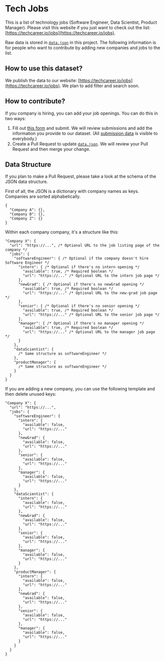 # Tech Jobs

This is a list of technology jobs (Software Engineer, Data Scientist, Product Manager). Please visit this website if you just want to check out the list: [https://techcareer.io/jobs](https://techcareer.io/jobs).

Raw data is stored in [`data.json`](https://github.com/techcareerio/tech-jobs/blob/main/data.json) in this project. The following information is for people who want to contribute by adding new companies and jobs to the list.

## How to use this dataset?

We publish the data to our website: [https://techcareer.io/jobs](https://techcareer.io/jobs). We plan to add filter and search soon.

## How to contribute?

If you company is hiring, you can add your job openings. You can do this in two ways:

1. Fill out [this form](https://techcareer.typeform.com/to/CkuOZwKa) and submit. We will review submissions and add the information you provide to our dataset. (All [submission data](https://docs.google.com/spreadsheets/d/1ZiCPsOgbMOOM1CenSjMnZ_BKisRly1oJXO0vaFTaKpk/edit?usp=sharing) is visible to everybody.)
2. Create a Pull Request to update [`data.json`](https://github.com/techcareerio/tech-jobs/blob/main/data.json). We will review your Pull Request and then merge your change.

## Data Structure

If you plan to make a Pull Request, please take a look at the schema of the JSON data structure.

First of all, the JSON is a dictionary with company names as keys. Companies are sorted alphabetically.

```
{
  "Company A": {},
  "Company B": {},
  "Company Z": {}
}
```

Within each company company, it's a structure like this:

```
"Company X": {
  "url": "https://...", /* Optional URL to the job listing page of the company */
  "jobs": {
    "softwareEngineer": { /* Optional if the company doesn't hire Software Engineer */
      "intern": { /* Optional if there's no intern opening */
        "available": true, /* Required boolean */
        "url": "https://..." /* Optional URL to the intern job page */
      },
      "newGrad": { /* Optional if there's no newGrad opening */
        "available": true, /* Required boolean */
        "url": "https://..." /* Optional URL to the new-grad job page */
      },
      "senior": { /* Optional if there's no senior opening */
        "available": true, /* Required boolean */
        "url": "https://..." /* Optional URL to the senior job page */
      },
      "manager": { /* Optional if there's no manager opening */
        "available": true, /* Required boolean */
        "url": "https://..." /* Optional URL to the manager job page */
      }
    },
    "dataScientist": {
      /* Same structure as softwareEngineer */
    },
    "productManager": {
      /* Same structure as softwareEngineer */
    }
  }
}
```

If you are adding a new company, you can use the following template and then delete unused keys:

```
"Company X": {
  "url": "https://...",
  "jobs": {
    "softwareEngineer": {
      "intern": {
        "available": false,
        "url": "https://..."
      },
      "newGrad": {
        "available": false,
        "url": "https://..."
      },
      "senior": {
        "available": false,
        "url": "https://..."
      },
      "manager": {
        "available": false,
        "url": "https://..."
      }
    },
    "dataScientist": {
      "intern": {
        "available": false,
        "url": "https://..."
      },
      "newGrad": {
        "available": false,
        "url": "https://..."
      },
      "senior": {
        "available": false,
        "url": "https://..."
      },
      "manager": {
        "available": false,
        "url": "https://..."
      }
    },
    "productManager": {
      "intern": {
        "available": false,
        "url": "https://..."
      },
      "newGrad": {
        "available": false,
        "url": "https://..."
      },
      "senior": {
        "available": false,
        "url": "https://..."
      },
      "manager": {
        "available": false,
        "url": "https://..."
      }
    }
  }
}
```
